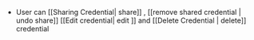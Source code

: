 
 - User can [[Sharing Credential| share]] , [[remove shared credential | undo share]]  [[Edit credential| edit  ]] and [[Delete Credential | delete]] credential